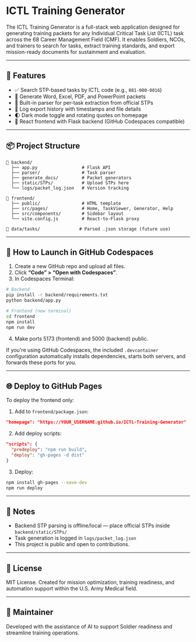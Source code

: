 
# ICTL Training Generator

The ICTL Training Generator is a full-stack web application designed for generating training packets for any Individual Critical Task List (ICTL) task across the 68 Career Management Field (CMF). It enables Soldiers, NCOs, and trainers to search for tasks, extract training standards, and export mission-ready documents for sustainment and evaluation.

---

## 🔧 Features

- ✅ Search STP-based tasks by ICTL code (e.g., `081-000-0016`)
- 📄 Generate Word, Excel, PDF, and PowerPoint packets
- 🧠 Built-in parser for per-task extraction from official STPs
- 📁 Log export history with timestamps and file details
- 🌓 Dark mode toggle and rotating quotes on homepage
- 🚀 React frontend with Flask backend (GitHub Codespaces compatible)

---

## 📦 Project Structure

```
📁 backend/
  ├── app.py                 # Flask API
  ├── parser/                # Task parser
  ├── generate_docs/         # Packet generators
  ├── static/STPs/           # Upload STPs here
  └── logs/packet_log.json   # Version tracking

📁 frontend/
  ├── public/                # HTML template
  ├── src/pages/             # Home, TaskViewer, Generator, Help
  ├── src/components/        # Sidebar layout
  └── vite.config.js         # React-to-Flask proxy

📁 data/tasks/               # Parsed .json storage (future use)
```

---

## 🚀 How to Launch in GitHub Codespaces

1. Create a new GitHub repo and upload all files.
2. Click **“Code” > “Open with Codespaces”**.
3. In Codespaces Terminal:

```bash
# Backend
pip install -r backend/requirements.txt
python backend/app.py
```

```bash
# Frontend (new terminal)
cd frontend
npm install
npm run dev
```

4. Make ports 5173 (frontend) and 5000 (backend) public.

If you're using GitHub Codespaces, the included `.devcontainer` configuration
automatically installs dependencies, starts both servers, and forwards these
ports for you.

---

## 🌐 Deploy to GitHub Pages

To deploy the frontend only:
1. Add to `frontend/package.json`:

```json
"homepage": "https://YOUR_USERNAME.github.io/ICTL-Training-Generator"
```

2. Add deploy scripts:

```json
"scripts": {
  "predeploy": "npm run build",
  "deploy": "gh-pages -d dist"
}
```

3. Deploy:

```bash
npm install gh-pages --save-dev
npm run deploy
```

---

## 📎 Notes

- Backend STP parsing is offline/local — place official STPs inside `backend/static/STPs/`
- Task generation is logged in `logs/packet_log.json`
- This project is public and open to contributions.

---

## 📄 License

MIT License. Created for mission optimization, training readiness, and automation support within the U.S. Army Medical field.

---

## 🤝 Maintainer

Developed with the assistance of AI to support Soldier readiness and streamline training operations.

